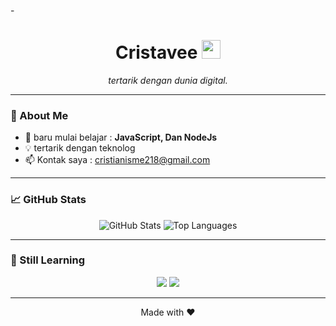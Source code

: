 -<h1 align="center"> Cristavee <img src="https://media.giphy.com/media/hvRJCLFzcasrR4ia7z/giphy.gif" width="30"/></h1>

<p align="center">
  <em> tertarik dengan dunia digital.</em>
</p>

---

### 🚀 About Me

- 🌱 baru mulai belajar : **JavaScript, Dan NodeJs**
- 💡 tertarik dengan teknolog
- 📫 Kontak saya             : cristianisme218@gmail.com

---

### 📈 GitHub Stats

<p align="center">
  <img src="https://github-readme-stats.vercel.app/api?username=Cristavee&show_icons=true&theme=tokyonight" alt="GitHub Stats" />
  <img src="https://github-readme-stats.vercel.app/api/top-langs/?username=Cristavee&layout=compact&theme=tokyonight" alt="Top Languages" />
</p>

---

### 🧰 Still Learning 

<p align="center">
  <img src="https://img.shields.io/badge/JavaScript-333333?style=flat&logo=javascript&logoColor=F7DF1E"/>
  <img src="https://img.shields.io/badge/Node.js-333333?style=flat&logo=node.js&logoColor=339933"/>
</p>

---

<p align="center">
  Made with ❤️ 
</p>
